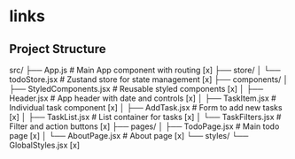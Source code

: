 # links



## Project Structure
src/
├── App.js                         # Main App component with routing    [x]
├── store/
│   └── todoStore.jsx               # Zustand store for state management [x]
├── components/
│   ├── StyledComponents.jsx        # Reusable styled components         [x]
│   ├── Header.jsx                  # App header with date and controls  [x]
│   ├── TaskItem.jsx                # Individual task component          [x]
│   ├── AddTask.jsx                 # Form to add new tasks              [x]
│   ├── TaskList.jsx                # List container for tasks           [x]
│   └── TaskFilters.jsx             # Filter and action buttons          [x]
├── pages/
│   ├── TodoPage.jsx                # Main todo page                     [x]
│   └── AboutPage.jsx               # About page                         [x]
└── styles/
    └── GlobalStyles.jsx                                                [x]